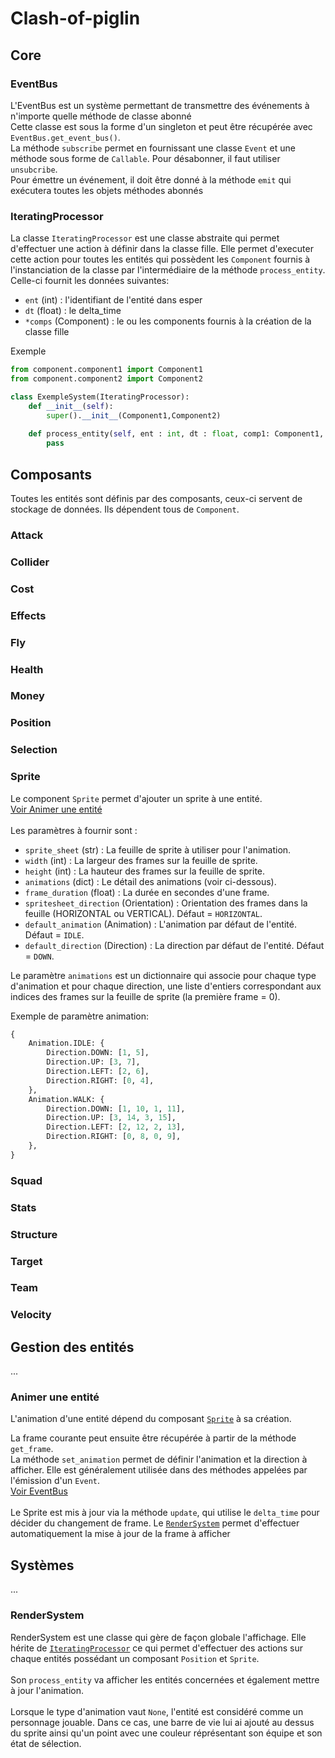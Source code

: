 # Clash-of-piglin

## Core

### EventBus
L'EventBus est un système permettant de transmettre des événements à n'importe quelle méthode de classe abonné <br>
Cette classe est sous la forme d'un singleton et peut être récupérée avec `EventBus.get_event_bus()`. <br>
La méthode `subscribe` permet en fournissant une classe `Event` et une méthode sous forme de `Callable`. Pour désabonner, il faut utiliser `unsubcribe`. <br>
Pour émettre un événement, il doit être donné à la méthode `emit` qui exécutera toutes les objets méthodes abonnés

### IteratingProcessor
La classe `IteratingProcessor` est une classe abstraite qui permet d'effectuer une action à définir dans la classe fille. Elle permet d'executer cette action pour toutes les entités qui possèdent les `Component` fournis à l'instanciation de la classe par l'intermédiaire de la méthode `process_entity`.<br> 
Celle-ci fournit les données suivantes:
- `ent` (int) : l'identifiant de l'entité dans esper
- `dt` (float) : le delta_time 
- `*comps` (Component) : le ou les components fournis à la création de la classe fille

Exemple 
```py
from component.component1 import Component1
from component.component2 import Component2

class ExempleSystem(IteratingProcessor):
    def __init__(self):
        super().__init__(Component1,Component2)
    
    def process_entity(self, ent : int, dt : float, comp1: Component1, comp2 : Component2):
        pass
```

## Composants

Toutes les entités sont définis par des composants, ceux-ci servent de stockage de données. Ils dépendent tous de `Component`.

### Attack

### Collider

### Cost

### Effects

### Fly

### Health

### Money

### Position

### Selection

### Sprite
Le component `Sprite` permet d'ajouter un sprite à une entité.<br> [Voir Animer une entité](#animer-une-entité)<br><br>
Les paramètres à fournir sont :

- `sprite_sheet` (str) : La feuille de sprite à utiliser pour l'animation.  
- `width` (int) : La largeur des frames sur la feuille de sprite.  
- `height` (int) : La hauteur des frames sur la feuille de sprite.  
- `animations` (dict) : Le détail des animations (voir ci-dessous).  
- `frame_duration` (float) : La durée en secondes d'une frame.  
- `spritesheet_direction` (Orientation) : Orientation des frames dans la feuille (HORIZONTAL ou VERTICAL). Défaut = `HORIZONTAL`.  
- `default_animation` (Animation) : L'animation par défaut de l'entité. Défaut = `IDLE`.  
- `default_direction` (Direction) : La direction par défaut de l'entité. Défaut = `DOWN`.  

Le paramètre `animations` est un dictionnaire qui associe pour chaque type d'animation et pour chaque direction, une liste d'entiers correspondant aux indices des frames sur la feuille de sprite (la première frame = 0).

Exemple de paramètre animation: 
```py
{
    Animation.IDLE: {
        Direction.DOWN: [1, 5],
        Direction.UP: [3, 7],
        Direction.LEFT: [2, 6],
        Direction.RIGHT: [0, 4],
    },
    Animation.WALK: {
        Direction.DOWN: [1, 10, 1, 11],
        Direction.UP: [3, 14, 3, 15],
        Direction.LEFT: [2, 12, 2, 13],
        Direction.RIGHT: [0, 8, 0, 9],
    },
}
```
### Squad

### Stats

### Structure

### Target

### Team

### Velocity

## Gestion des entités
...

### Animer une entité

L'animation d'une entité dépend du composant [`Sprite`](#sprite) à sa création. 

La frame courante peut ensuite être récupérée à partir de la méthode `get_frame`.<br>
La méthode `set_animation` permet de définir l'animation et la direction à afficher. Elle est généralement utilisée dans des méthodes appelées par l'émission d'un `Event`.<br> [Voir EventBus](#eventbus) <br><br>
Le Sprite est mis à jour via la méthode `update`, qui utilise le `delta_time` pour décider du changement de frame. Le [`RenderSystem`](#rendersystem) permet d'effectuer automatiquement la mise à jour de la frame à afficher

## Systèmes

...

### RenderSystem

RenderSystem est une classe qui gère de façon globale l'affichage. Elle hérite de [`IteratingProcessor`](#iteratingprocessor) ce qui permet d'effectuer des actions sur chaque entités possédant un composant `Position` et `Sprite`.<br><br>
Son `process_entity` va afficher les entités concernées et également mettre à jour l'animation. <br><br>
Lorsque le type d'animation vaut `None`, l'entité est considéré comme un personnage jouable. Dans ce cas, une barre de vie lui ai ajouté au dessus du sprite ainsi qu'un point avec une couleur réprésentant son équipe et son état de sélection.